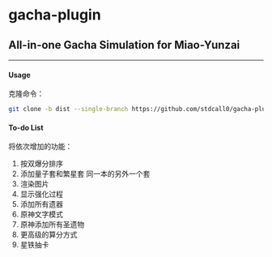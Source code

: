 # gacha-plugin
## All-in-one Gacha Simulation for Miao-Yunzai

---

#### Usage

克隆命令：

```bash
git clone -b dist --single-branch https://github.com/stdcall0/gacha-plugin ./plugins/gacha-plugin
```

#### To-do List
将依次增加的功能：

1. 按双爆分排序
2. 添加量子套和繁星套 同一本的另外一个套
3. 渲染图片
4. 显示强化过程
5. 添加所有遗器
6. 原神文字模式
7. 原神添加所有圣遗物
8. 更高级的算分方式
9. 星铁抽卡
